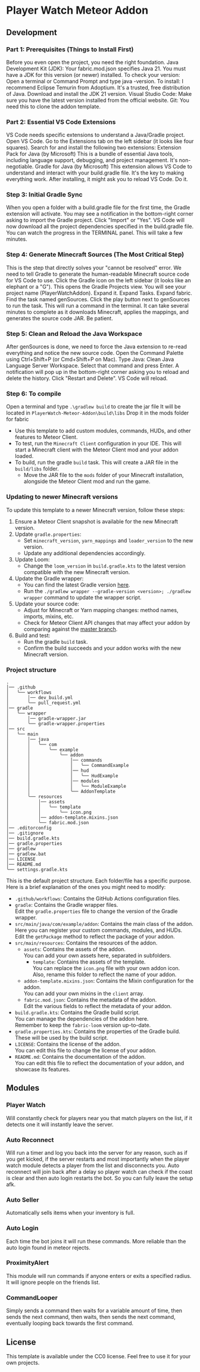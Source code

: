 # Player Watch Meteor Addon 

## Development

### Part 1: Prerequisites (Things to Install First)
Before you even open the project, you need the right foundation.
Java Development Kit (JDK): Your fabric.mod.json specifies Java 21. You must have a JDK for this version (or newer) installed.
To check your version: Open a terminal or Command Prompt and type java -version.
To install: I recommend Eclipse Temurin from Adoptium. It's a trusted, free distribution of Java. Download and install the JDK 21 version.
Visual Studio Code: Make sure you have the latest version installed from the official website.
Git: You need this to clone the addon template.

### Part 2: Essential VS Code Extensions
VS Code needs specific extensions to understand a Java/Gradle project.
Open VS Code.
Go to the Extensions tab on the left sidebar (it looks like four squares).
Search for and install the following two extensions:
Extension Pack for Java (by Microsoft)
This is a bundle of essential Java tools, including language support, debugging, and project management. It's non-negotiable.
Gradle for Java (by Microsoft)
This extension allows VS Code to understand and interact with your build.gradle file. It's the key to making everything work.
After installing, it might ask you to reload VS Code. Do it.

### Step 3: Initial Gradle Sync
When you open a folder with a build.gradle file for the first time, the Gradle extension will activate. You may see a notification in the bottom-right corner asking to import the Gradle project. Click "Import" or "Yes".
VS Code will now download all the project dependencies specified in the build.gradle file. You can watch the progress in the TERMINAL panel. This will take a few minutes.

### Step 4: Generate Minecraft Sources (The Most Critical Step)
This is the step that directly solves your "cannot be resolved" error. We need to tell Gradle to generate the human-readable Minecraft source code for VS Code to use.
Click the Gradle icon on the left sidebar (it looks like an elephant or a "G"). This opens the Gradle Projects view.
You will see your project name (PlayerWatchAddon). Expand it.
Expand Tasks.
Expand fabric.
Find the task named genSources.
Click the play button next to genSources to run the task.
This will run a command in the terminal. It can take several minutes to complete as it downloads Minecraft, applies the mappings, and generates the source code JAR. Be patient.
### Step 5: Clean and Reload the Java Workspace
After genSources is done, we need to force the Java extension to re-read everything and notice the new source code.
Open the Command Palette using Ctrl+Shift+P (or Cmd+Shift+P on Mac).
Type Java: Clean Java Language Server Workspace.
Select that command and press Enter.
A notification will pop up in the bottom-right corner asking you to reload and delete the history. Click "Restart and Delete".
VS Code will reload.

### Step 6: To compile
Open a terminal and type ```.\gradlew build``` to create the jar file
It will be located in ```PlayerWatch-Meteor-Addon\build\libs```
Drop it in the mods folder for fabric

- Use this template to add custom modules, commands, HUDs, and other features to Meteor Client.
- To test, run the `Minecraft Client` configuration in your IDE.
  This will start a Minecraft client with the Meteor Client mod and your addon loaded.
- To build, run the gradle `build` task. This will create a JAR file in the `build/libs` folder.
    - Move the JAR file to the `mods` folder of your Minecraft installation, alongside the Meteor Client mod and run the
      game.

### Updating to newer Minecraft versions

To update this template to a newer Minecraft version, follow these steps:

1. Ensure a Meteor Client snapshot is available for the new Minecraft version.
2. Update `gradle.properties`:
    - Set `minecraft_version`, `yarn_mappings` and `loader_version` to the new version.
    - Update any additional dependencies accordingly.
3. Update Loom:
    - Change the `loom_version` in `build.gradle.kts` to the latest version compatible with the new Minecraft version.
4. Update the Gradle wrapper:
    - You can find the latest Gradle version [here](https://gradle.org/releases/).
    - Run the `./gradlew wrapper --gradle-version <version>; ./gradlew wrapper` command to update the wrapper script.
5. Update your source code:
    - Adjust for Minecraft or Yarn mapping changes: method names, imports, mixins, etc.
    - Check for Meteor Client API changes that may affect your addon by comparing against the
      [master branch](https://github.com/MeteorDevelopment/meteor-client/tree/master).
6. Build and test:
    - Run the gradle `build` task.
    - Confirm the build succeeds and your addon works with the new Minecraft version.

### Project structure

```text
.
│── .github
│   ╰── workflows
│       │── dev_build.yml
│       ╰── pull_request.yml
│── gradle
│   ╰── wrapper
│       │── gradle-wrapper.jar
│       ╰── gradle-wrapper.properties
│── src
│   ╰── main
│       │── java
│       │   ╰── com
│       │       ╰── example
│       │           ╰── addon
│       │               │── commands
│       │               │   ╰── CommandExample
│       │               │── hud
│       │               │   ╰── HudExample
│       │               │── modules
│       │               │   ╰── ModuleExample
│       │               ╰── AddonTemplate
│       ╰── resources
│           │── assets
│           │   ╰── template
│           │       ╰── icon.png
│           │── addon-template.mixins.json
│           ╰── fabric.mod.json
│── .editorconfig
│── .gitignore
│── build.gradle.kts
│── gradle.properties
│── gradlew
│── gradlew.bat
│── LICENSE
│── README.md
╰── settings.gradle.kts
```

This is the default project structure. Each folder/file has a specific purpose.  
Here is a brief explanation of the ones you might need to modify:

- `.github/workflows`: Contains the GitHub Actions configuration files.
- `gradle`: Contains the Gradle wrapper files.  
  Edit the `gradle.properties` file to change the version of the Gradle wrapper.
- `src/main/java/com/example/addon`: Contains the main class of the addon.  
  Here you can register your custom commands, modules, and HUDs.  
  Edit the `getPackage` method to reflect the package of your addon.
- `src/main/resources`: Contains the resources of the addon.
    - `assets`: Contains the assets of the addon.  
      You can add your own assets here, separated in subfolders.
        - `template`: Contains the assets of the template.  
          You can replace the `icon.png` file with your own addon icon.  
          Also, rename this folder to reflect the name of your addon.
    - `addon-template.mixins.json`: Contains the Mixin configuration for the addon.  
      You can add your own mixins in the `client` array.
    - `fabric.mod.json`: Contains the metadata of the addon.  
      Edit the various fields to reflect the metadata of your addon.
- `build.gradle.kts`: Contains the Gradle build script.  
  You can manage the dependencies of the addon here.  
  Remember to keep the `fabric-loom` version up-to-date.
- `gradle.properties.kts`: Contains the properties of the Gradle build.  
  These will be used by the build script.
- `LICENSE`: Contains the license of the addon.  
  You can edit this file to change the license of your addon.
- `README.md`: Contains the documentation of the addon.  
  You can edit this file to reflect the documentation of your addon, and showcase its features.

## Modules
### Player Watch
Will constantly check for players near you that match players on the list, if it detects one it will instantly leave the server.

### Auto Reconnect
Will run a timer and log you back into the server for any reason, such as if you get kicked, if the server restarts and most importantly when the player watch module detects a player from the list and disconnects you. Auto reconnect will join back after a delay so player watch can check if the coast is clear and then auto login restarts the bot. So you can fully leave the setup afk.

### Auto Seller
Automatically sells items when your inventory is full.

### Auto Login
Each time the bot joins it will run these commands. More reliable than the auto login found in meteor rejects.

### ProximityAlert
This module will run commands if anyone enters or exits a specified radius. It will ignore people on the friends list.

### CommandLooper
Simply sends a command then waits for a variable amount of time, then sends the next command, then waits, then sends the next command, eventually looping back towards the first command.

## License

This template is available under the CC0 license. Feel free to use it for your own projects.
